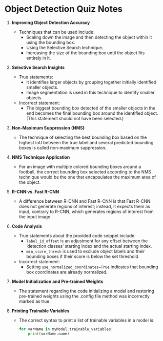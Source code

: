 # Object Detection Quiz Notes
1. **Improving Object Detection Accuracy**
    - Techniques that can be used include:
        - Scaling down the image and then detecting the object within it using the bounding box.
        - Using the Selective Search technique.
        - Increasing the size of the bounding box until the object fits entirely in it.

2. **Selective Search Insights**
    - True statements:
        - It identifies larger objects by grouping together initially identified smaller objects.
        - Image segmentation is used in this technique to identify smaller objects.
    - Incorrect statement:
        - The biggest bounding box detected of the smaller objects in the end becomes the final bounding box around the identified object. (This statement should not have been selected.)

3. **Non-Maximum Suppression (NMS)**
    - The technique of selecting the best bounding box based on the highest IoU between the true label and several predicted bounding boxes is called non-maximum suppression.

4. **NMS Technique Application**
    - For an image with multiple colored bounding boxes around a football, the correct bounding box selected according to the NMS technique would be the one that encapsulates the maximum area of the object.

5. **R-CNN vs. Fast R-CNN**
    - A difference between R-CNN and Fast R-CNN is that Fast R-CNN does not generate regions of interest; instead, it expects them as input, contrary to R-CNN, which generates regions of interest from the input image.

6. **Code Analysis**
    - True statements about the provided code snippet include:
        - `label_id_offset` is an adjustment for any offset between the ‘detection classes’ starting index and the actual starting index.
        - `min_score_thresh` is used to exclude object labels and their bounding boxes if their score is below the set threshold.
    - Incorrect statement:
        - Setting `use_normalized_coordinates=True` indicates that bounding box coordinates are already normalized.

7. **Model Initialization and Pre-trained Weights**
    - The statement regarding the code initializing a model and restoring pre-trained weights using the .config file method was incorrectly marked as true.

8. **Printing Trainable Variables**
    - The correct syntax to print a list of trainable variables in a model is:
        ```python
        for varName in myModel.trainable_variables:
            print(varName.name)
        ```
